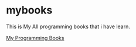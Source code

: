 # mybooks
This is My All programming books that i have learn.


[My Programming Books](https://harshalpro224.github.io/mybooks/)
